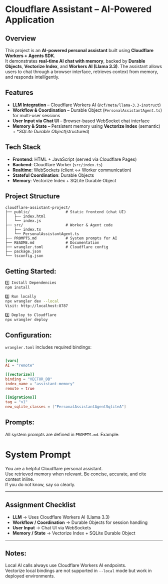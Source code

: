 # Cloudflare Assistant – AI-Powered Application

## Overview
This project is an **AI-powered personal assistant** built using **Cloudflare Workers + Agents SDK**.  
It demonstrates **real-time AI chat with memory**, backed by **Durable Objects**, **Vectorize Index**, and **Workers AI (Llama 3.3)**. The assistant allows users to chat through a browser interface, retrieves context from memory, and responds intelligently.

## Features
- **LLM Integration** – Cloudflare Workers AI (`@cf/meta/llama-3.3-instruct`)  
- **Workflow & Coordination** – Durable Object (`PersonalAssistantAgent.ts`) for multi-user sessions  
- **User Input via Chat UI** – Browser-based WebSocket chat interface  
- **Memory & State** – Persistent memory using **Vectorize Index** (semantic) + **SQLite Durable Object*(structured)  

## Tech Stack
- **Frontend**: HTML + JavaScript (served via Cloudflare Pages)  
- **Backend**: Cloudflare Worker (`src/index.ts`)  
- **Realtime**: WebSockets (client ↔ Worker communication)  
- **Stateful Coordination**: Durable Objects  
- **Memory**: Vectorize Index + SQLite Durable Object  

## Project Structure
```text
cloudflare-assistant-project/
├── public/                # Static frontend (chat UI)
│   ├── index.html
│   └── index.js
├── src/                   # Worker & Agent code
│   ├── index.ts
│   └── PersonalAssistantAgent.ts
├── PROMPTS.md             # System prompts for AI
├── README.md              # Documentation
├── wrangler.toml          # Cloudflare config
├── package.json
└── tsconfig.json
```


## Getting Started:

```bash
1️⃣ Install Dependencies
npm install

2️⃣ Run locally
npx wrangler dev --local
Visit: http://localhost:8787

3️⃣ Deploy to Cloudflare
npx wrangler deploy
`````

## Configuration:

`wrangler.toml` includes required bindings:
```toml

[vars]
AI = "remote"

[[vectorize]]
binding = "VECTOR_DB"
index_name = "assistant-memory"
remote = true

[[migrations]]
tag = "v1"
new_sqlite_classes = ["PersonalAssistantAgentSqliteA"]
`````

## Prompts:
All system prompts are defined in `PROMPTS.md`. Example:

# System Prompt
You are a helpful Cloudflare personal assistant.  
Use retrieved memory when relevant. Be concise, accurate, and cite context inline.  
If you do not know, say so clearly.

---

## Assignment Checklist
- **LLM** → Uses Cloudflare Workers AI (Llama 3.3)  
- **Workflow / Coordination** → Durable Objects for session handling  
- **User Input** → Chat UI via WebSockets  
- **Memory / State** → Vectorize Index + SQLite Durable Object  

---

## Notes:
Local AI calls always use Cloudflare Workers AI endpoints.  
Vectorize local bindings are not supported in `--local` mode but work in deployed environments.
